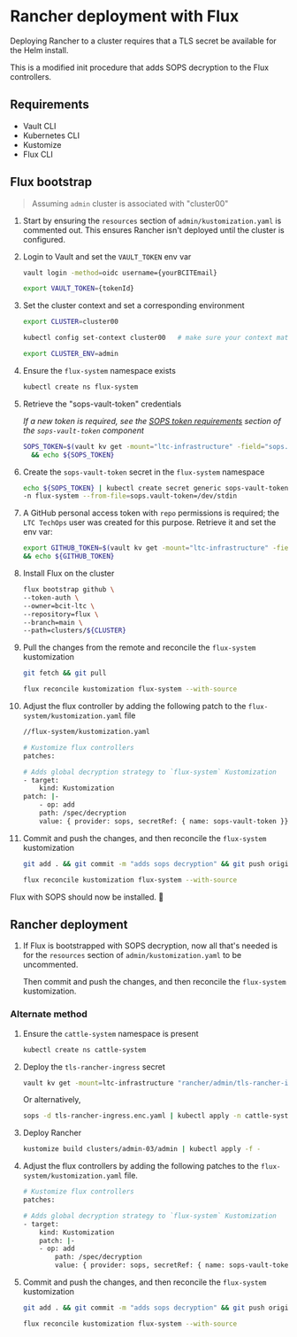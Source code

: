 <!-- markdownlint-disable MD051 -->

# Rancher deployment with Flux

Deploying Rancher to a cluster requires that a TLS secret be available for the Helm install.

This is a modified init procedure that adds SOPS decryption to the Flux controllers.

## Requirements

- Vault CLI
- Kubernetes CLI
- Kustomize
- Flux CLI

## Flux bootstrap

> Assuming `admin` cluster is associated with "cluster00"

1. Start by ensuring the `resources` section of `admin/kustomization.yaml` is commented out. This ensures Rancher isn't deployed until the cluster is configured.

1. Login to Vault and set the `VAULT_TOKEN` env var

    ```bash
    vault login -method=oidc username={yourBCITEmail}

    export VAULT_TOKEN={tokenId}
    ```

1. Set the cluster context and set a corresponding environment

    ```bash
    export CLUSTER=cluster00

    kubectl config set-context cluster00   # make sure your context matches your `~/.kube/config`

    export CLUSTER_ENV=admin
    ```

1. Ensure the `flux-system` namespace exists

    ```bash
    kubectl create ns flux-system
    ```

1. Retrieve the "sops-vault-token" credentials

    *If a new token is required, see the [SOPS token requirements](../../components/sops-vault-token/NOTES.md) section of the `sops-vault-token` component*

    ```bash
    SOPS_TOKEN=$(vault kv get -mount="ltc-infrastructure" -field="sops.vault-token" "flux/sops-vault-token") \
      && echo ${SOPS_TOKEN}
    ```

1. Create the `sops-vault-token` secret in the `flux-system` namespace

    ```bash
    echo ${SOPS_TOKEN} | kubectl create secret generic sops-vault-token \
    -n flux-system --from-file=sops.vault-token=/dev/stdin
    ```

1. A GitHub personal access token with `repo` permissions is required; the `LTC TechOps` user was created for this purpose. Retrieve it and set the env var:

    ```bash
    export GITHUB_TOKEN=$(vault kv get -mount="ltc-infrastructure" -field="github-token" "flux/bootstrap-token") \
    && echo ${GITHUB_TOKEN}
    ```

1. Install Flux on the cluster

    ```bash
    flux bootstrap github \
    --token-auth \
    --owner=bcit-ltc \
    --repository=flux \
    --branch=main \
    --path=clusters/${CLUSTER}
    ```

1. Pull the changes from the remote and reconcile the `flux-system` kustomization

    ```bash
    git fetch && git pull

    flux reconcile kustomization flux-system --with-source
    ```

1. Adjust the flux controller by adding the following patch to the `flux-system/kustomization.yaml` file

    ```bash
    //flux-system/kustomization.yaml

    # Kustomize flux controllers
    patches:

    # Adds global decryption strategy to `flux-system` Kustomization
    - target:
        kind: Kustomization
    patch: |-
        - op: add
        path: /spec/decryption
        value: { provider: sops, secretRef: { name: sops-vault-token }}
    ```

1. Commit and push the changes, and then reconcile the `flux-system` kustomization

    ```bash
    git add . && git commit -m "adds sops decryption" && git push origin main

    flux reconcile kustomization flux-system --with-source
    ```

Flux with SOPS should now be installed. 🎉

## Rancher deployment

1. If Flux is bootstrapped with SOPS decryption, now all that's needed is for the `resources` section of `admin/kustomization.yaml` to be uncommented.

    Then commit and push the changes, and then reconcile the `flux-system` kustomization.

### Alternate method

1. Ensure the `cattle-system` namespace is present

    ```bash
    kubectl create ns cattle-system
    ```

1. Deploy the `tls-rancher-ingress` secret

    ```bash
    vault kv get -mount=ltc-infrastructure "rancher/admin/tls-rancher-ingress" | kubectl apply -f -
    ```

    Or alternatively,

    ```bash
    sops -d tls-rancher-ingress.enc.yaml | kubectl apply -n cattle-system -f -
    ```

1. Deploy Rancher

    ```bash
    kustomize build clusters/admin-03/admin | kubectl apply -f -
    ```

1. Adjust the flux controllers by adding the following patches to the `flux-system/kustomization.yaml` file.

    ```bash
    # Kustomize flux controllers
    patches:

    # Adds global decryption strategy to `flux-system` Kustomization
    - target:
        kind: Kustomization
        patch: |-
        - op: add
            path: /spec/decryption
            value: { provider: sops, secretRef: { name: sops-vault-token }}
    ```

1. Commit and push the changes, and then reconcile the `flux-system` kustomization

    ```bash
    git add . && git commit -m "adds sops decryption" && git push origin/main

    flux reconcile kustomization flux-system --with-source
    ```
